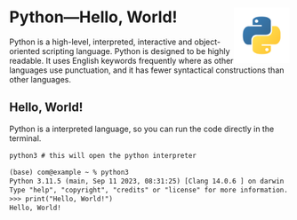 

# Python—Hello, World! <img src="images/icon.png" width="100px" align="right">

Python is a high-level, interpreted, interactive and object-oriented scripting language. Python is designed to be highly readable. It uses English keywords frequently where as other languages use punctuation, and it has fewer syntactical constructions than other languages.


## Hello, World!

Python is a interpreted language, so you can run the code directly in the terminal.

```shell
python3 # this will open the python interpreter
```

```text
(base) com@example ~ % python3
Python 3.11.5 (main, Sep 11 2023, 08:31:25) [Clang 14.0.6 ] on darwin
Type "help", "copyright", "credits" or "license" for more information.
>>> print("Hello, World!")
Hello, World!
```